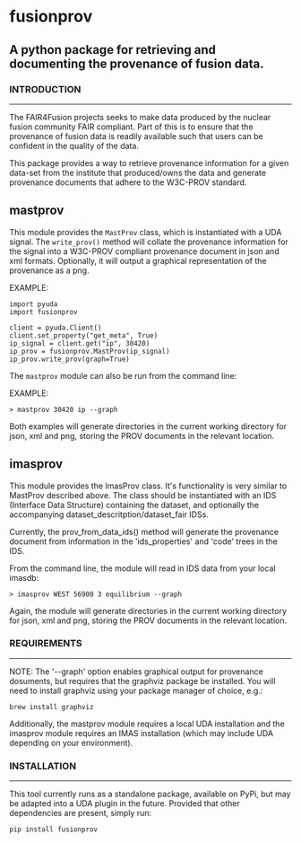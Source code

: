 # fusionprov
## A python package for retrieving and documenting the provenance of fusion data.

### INTRODUCTION
----------------
The FAIR4Fusion projects seeks to make data produced by the nuclear fusion community FAIR compliant. Part of this is to ensure that the provenance of fusion data is readily available such that users can be confident in the quality of the data.

This package provides a way to retrieve provenance information for a given data-set from the institute that produced/owns the data and generate provenance documents that adhere to the W3C-PROV standard.

mastprov
--------
This module provides the `MastProv` class, which is instantiated with a UDA signal. The `write_prov()` method will collate the provenance information for the signal into a W3C-PROV compliant provenance document in json and xml formats. Optionally, it will output a graphical representation of the provenance as a png.

EXAMPLE:
```
import pyuda
import fusionprov

client = pyuda.Client()
client.set_property("get_meta", True)
ip_signal = client.get("ip", 30420)
ip_prov = fusionprov.MastProv(ip_signal)
ip_prov.write_prov(graph=True)
```

The `mastprov` module can also be run from the command line:

EXAMPLE:

```> mastprov 30420 ip --graph```

Both examples will generate directories in the current working directory for json, xml and png, storing the PROV documents in the relevant location.

imasprov
--------
This module provides the ImasProv class. It's functionality is very similar to MastProv described above. The class should be instantiated with an IDS (Interface Data Structure) containing the dataset, and optionally the accompanying dataset_descritption/dataset_fair IDSs.

Currently, the prov_from_data_ids() method will generate the provenance document from information in the 'ids_properties' and 'code' trees in the IDS.

From the command line, the module will read in IDS data from your local imasdb:

```> imasprov WEST 56900 3 equilibrium --graph```

Again, the module will generate directories in the current working directory for json, xml and png, storing the PROV documents in the relevant location.

### REQUIREMENTS
----------------

NOTE: The '--graph' option enables graphical output for provenance dosuments, but requires that the graphviz package be installed. You will need to install graphviz using your package manager of choice, e.g.:

`brew install graphviz`

Additionally, the mastprov module requires a local UDA installation and the imasprov module requires an IMAS installation (which may include UDA depending on your environment).

### INSTALLATION
----------------
This tool currently runs as a standalone package, available on PyPi, but may be adapted into a UDA plugin in the future. Provided that other dependencies are present, simply run:

`pip install fusionprov`
